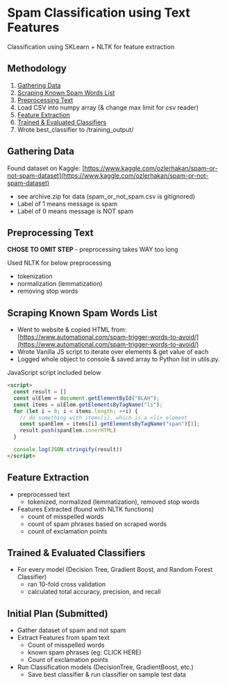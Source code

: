 # Spam Classification using Text Features
Classification using SKLearn + NLTK for feature extraction

## Methodology
1. [Gathering Data](#gathering-data)
2. [Scraping Known Spam Words List](#scraping-known-spam-words-list)
3. [Preprocessing Text](#preprocessing-text)
4. Load CSV into numpy array (& change max limit for csv reader)
5. [Feature Extraction](#feature-extraction)
6. [Trained & Evaluated Classifiers](##trained--evaluated-classifiers)
8. Wrote best_classifier to /training_output/

## Gathering Data
Found dataset on Kaggle: [https://www.kaggle.com/ozlerhakan/spam-or-not-spam-dataset](https://www.kaggle.com/ozlerhakan/spam-or-not-spam-dataset)
- see archive.zip for data (spam_or_not_spam.csv is gitignored)
- Label of 1 means message is spam
- Label of 0 means message is NOT spam

## Preprocessing Text
**CHOSE TO OMIT STEP** - preprocessing takes WAY too long

Used NLTK for below preprocessing
- tokenization
- normalization (lemmatization)
- removing stop words

## Scraping Known Spam Words List
- Went to website & copied HTML from: [https://www.automational.com/spam-trigger-words-to-avoid/](https://www.automational.com/spam-trigger-words-to-avoid/)
- Wrote Vanilla JS script to iterate over elements & get value of each
- Logged whole object to console & saved array to Python list in utils.py.

JavaScript script included below
```html
<script>
  const result = []
  const ulElem = document.getElementById("BLAH");
  const items = ulElem.getElementsByTagName("li");
  for (let i = 0; i < items.length; ++i) {
    // do something with items[i], which is a <li> element
    const spanElem = items[i].getElementsByTagName("span")[1];
    result.push(spanElem.innerHTML)
  }

  console.log(JSON.stringify(result))
</script>
```

## Feature Extraction
- preprocessed text
  - tokenized, normalized (lemmatization), removed stop words
- Features Extracted (found with NLTK functions)
  - count of misspelled words
  - count of spam phrases based on scraped words
  - count of exclamation points

## Trained \& Evaluated Classifiers
- For every model (Decision Tree, Gradient Boost, and Random Forest Classifier)
  - ran 10-fold cross validation
  - calculated total accuracy, precision, and recall

## Initial Plan (Submitted)
- Gather dataset of spam and not spam
- Extract Features from spam text
  - Count of misspelled words
  - known spam phrases (eg: CLICK HERE)
  - Count of exclamation points
- Run Classification models (DecisionTree, GradientBoost, etc.)
  - Save best classifier & run classifier on sample test data
